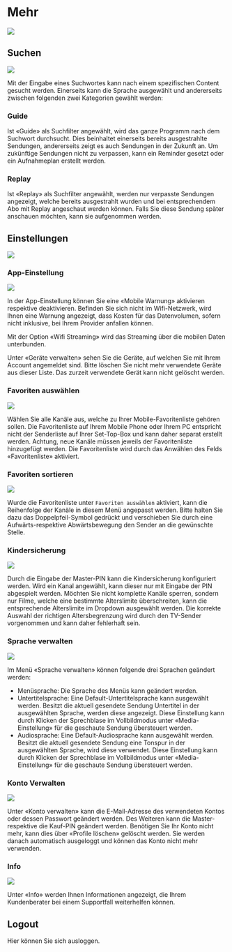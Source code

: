 # Mehr

![](../img/mobile/mehr.png)

## Suchen

![](../img/mobile/mehrSearch.png)

Mit der Eingabe eines Suchwortes kann nach einem spezifischen Content gesucht werden. Einerseits kann die Sprache ausgewählt und andererseits zwischen folgenden zwei Kategorien gewählt werden: 

### Guide

Ist «Guide» als Suchfilter angewählt, wird das ganze Programm nach dem Suchwort durchsucht. Dies beinhaltet einerseits bereits ausgestrahlte Sendungen, andererseits zeigt es auch Sendungen in der Zukunft an. Um zukünftige Sendungen nicht zu verpassen, kann ein Reminder gesetzt oder ein Aufnahmeplan erstellt werden.

### Replay

Ist «Replay» als Suchfilter angewählt, werden nur verpasste Sendungen angezeigt, welche bereits ausgestrahlt wurden und bei entsprechendem Abo mit Replay angeschaut werden können. Falls Sie diese Sendung später anschauen möchten, kann sie aufgenommen werden.

## Einstellungen

![](../img/mobile/mehrEinstellung.png)

### App-Einstellung

![](../img/mobile/mehrAppEinstellung.png)

In der App-Einstellung können Sie eine «Mobile Warnung» aktivieren respektive deaktivieren. Befinden Sie sich nicht im Wifi-Netzwerk, wird Ihnen eine Warnung angezeigt, dass Kosten für das Datenvolumen, sofern nicht inklusive, bei Ihrem Provider anfallen können.

Mit der Option «Wifi Streaming» wird das Streaming über die mobilen Daten unterbunden.

Unter «Geräte verwalten» sehen Sie die Geräte, auf welchen Sie mit Ihrem Account angemeldet sind. Bitte löschen Sie nicht mehr verwendete Geräte aus dieser Liste. Das zurzeit verwendete Gerät kann nicht gelöscht werden. 

### Favoriten auswählen

![](../img/mobile/mehrFav.png)

Wählen Sie alle Kanäle aus, welche zu Ihrer Mobile-Favoritenliste gehören sollen. Die Favoritenliste auf Ihrem Mobile Phone oder Ihrem PC entspricht nicht der Senderliste auf Ihrer Set-Top-Box und kann daher separat erstellt werden. Achtung, neue Kanäle müssen jeweils der Favoritenliste hinzugefügt werden. Die Favoritenliste wird durch das Anwählen des Felds «Favoritenliste» aktiviert. 

### Favoriten sortieren

![](../img/mobile/mehrFavSort.png)

Wurde die Favoritenliste unter `Favoriten auswählen` aktiviert, kann die Reihenfolge der Kanäle in diesem Menü angepasst werden. Bitte halten Sie dazu das Doppelpfeil-Symbol gedrückt und verschieben Sie durch eine Aufwärts-respektive Abwärtsbewegung den Sender an die gewünschte Stelle.

### Kindersicherung

![](../img/mobile/mehrKindersicherheit.png)

Durch die Eingabe der Master-PIN kann die Kindersicherung konfiguriert werden. Wird ein Kanal angewählt, kann dieser nur mit Eingabe der PIN abgespielt werden. Möchten Sie nicht komplette Kanäle sperren, sondern nur Filme, welche eine bestimmte Alterslimite überschreiten, kann die entsprechende Alterslimite im Dropdown ausgewählt werden. Die korrekte Auswahl der richtigen Altersbegrenzung wird durch den TV-Sender vorgenommen und kann daher fehlerhaft sein. 

### Sprache verwalten

![](../img/mobile/mehrLanguage.png)

Im Menü «Sprache verwalten» können folgende drei Sprachen geändert werden:

- Menüsprache: Die Sprache des Menüs kann geändert werden.
- Untertitelsprache: Eine Default-Untertitelsprache kann ausgewählt werden. Besitzt die aktuell gesendete Sendung Untertitel in der ausgewählten Sprache, werden diese angezeigt. Diese Einstellung kann durch Klicken der Sprechblase im Vollbildmodus unter «Media-Einstellung» für die geschaute Sendung übersteuert werden.
- Audiosprache: Eine Default-Audiosprache kann ausgewählt werden. Besitzt die aktuell gesendete Sendung eine Tonspur in der ausgewählten Sprache, wird diese verwendet. Diese Einstellung kann durch Klicken der Sprechblase im Vollbildmodus unter «Media-Einstellung» für die geschaute Sendung übersteuert werden.

### Konto Verwalten

![](../img/mobile/mehrVerwaltung.png)

Unter «Konto verwalten» kann die E-Mail-Adresse des verwendeten Kontos oder dessen Passwort geändert werden. Des Weiteren kann die Master-respektive die Kauf-PIN geändert werden. Benötigen Sie Ihr Konto nicht mehr, kann dies über «Profile löschen» gelöscht werden. Sie werden danach automatisch ausgeloggt und können das Konto nicht mehr verwenden.

### Info

![](../img/mobile/mehrInfo.png)

Unter «Info» werden Ihnen Informationen angezeigt, die Ihrem Kundenberater bei einem Supportfall weiterhelfen können.

## Logout

Hier können Sie sich ausloggen.